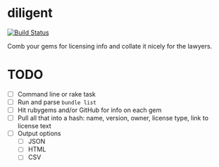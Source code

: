 diligent
========

[![Build Status](https://secure.travis-ci.org/copyhacker/diligent.png?branch=master)](https://travis-ci.org/copyhacker/diligent)

Comb your gems for licensing info and collate it nicely for the lawyers.

# TODO

- [ ] Command line or rake task
- [ ] Run and parse `bundle list`
- [ ] Hit rubygems and/or GitHub for info on each gem
- [ ] Pull all that into a hash: name, version, owner, license type, link to license text
- [ ] Output options
  - [ ] JSON
  - [ ] HTML
  - [ ] CSV
